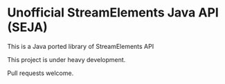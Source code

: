 # Unofficial StreamElements Java API (SEJA)
This is a Java ported library of StreamElements API

This project is under heavy development.

Pull requests welcome.